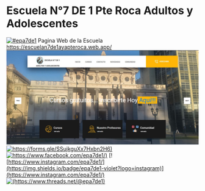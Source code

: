 # Escuela N°7 DE 1 Pte Roca Adultos y Adolescentes 
[![#epa7de1](#epa7de1)](#epa7de1)
Pagina Web de la Escuela https://escuelan7de1ayapteroca.web.app/
[![docs/PaginaWeb.jpg](docs/PaginaWeb.jpg)](https://escuelan7de1ayapteroca.web.app/)
[![https://forms.gle/SSujkguXx7Hxbn2H6)](https://img.shields.io/badge/epa7de1-violet?logo=googleforms)](https://forms.gle/SSujkguXx7Hxbn2H6)
[![https://www.facebook.com/epa7de1/)](https://img.shields.io/badge/epa7de1-blue?logo=facebook)](https://www.facebook.com/epa7de1/)
[![https://www.instagram.com/epa7de1/](https://img.shields.io/badge/epa7de1-violet?logo=instagram)](https://www.instagram.com/epa7de1/)
[![(https://www.threads.net/@epa7de1)](https://img.shields.io/badge/epa7de1-black?logo=thread)](https://www.threads.net/@epa7de1/)
